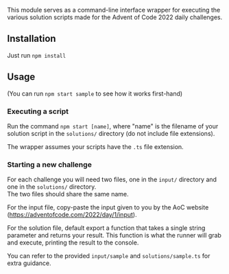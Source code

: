 This module serves as a command-line interface wrapper for executing the various solution scripts made for the Advent of Code 2022 daily challenges.

## Installation
Just run `npm install`

## Usage
(You can run `npm start sample` to see how it works first-hand)
### Executing a script
Run the command `npm start [name]`, where "name" is the filename of your solution script in the `solutions/` directory (do not include file extensions).

The wrapper assumes your scripts have the `.ts` file extension.

### Starting a new challenge
For each challenge you will need two files, one in the `input/` directory and one in the `solutions/` directory.  
The two files should share the same name.

For the input file, copy-paste the input given to you by the AoC website (https://adventofcode.com/2022/day/1/input).

For the solution file, default export a function that takes a single string parameter and returns your result. This function is what the runner will grab and execute, printing the result to the console.

You can refer to the provided `input/sample` and `solutions/sample.ts` for extra guidance.